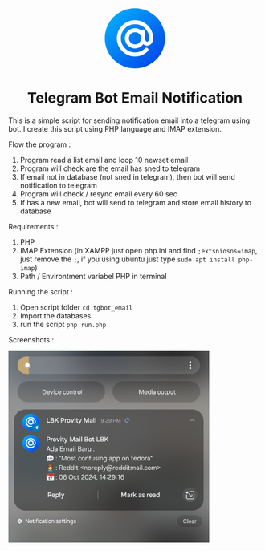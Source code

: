 <div align="center">
    <img src="art/logo.png" width="120" style="border-radius: 1000px">

# Telegram Bot Email Notification
</div>


This is a simple script for sending notification email into a telegram using bot. I create this script using PHP language and IMAP extension.

Flow the program :

1. Program read a list email and loop 10 newset email
2. Program will check are the email has sned to telegram
3. If email not in database (not sned in telegram), then bot will send notification to telegram
3. Program will check / resync email every 60 sec
4. If has a new email, bot will send to telegram and store email history to database


Requirements :

1. PHP
2. IMAP Extension (in XAMPP just open php.ini and find `;extsniosns=imap`, just remove the `;`, if you using ubuntu just type `sudo apt install php-imap`)
3. Path / Environtment variabel PHP in terminal


Running the script :

1. Open script folder `cd tgbot_email`
2. Import the databases
3. run the script `php run.php`

Screenshots :

<img src="art/20241006_220437.jpg" width="400">